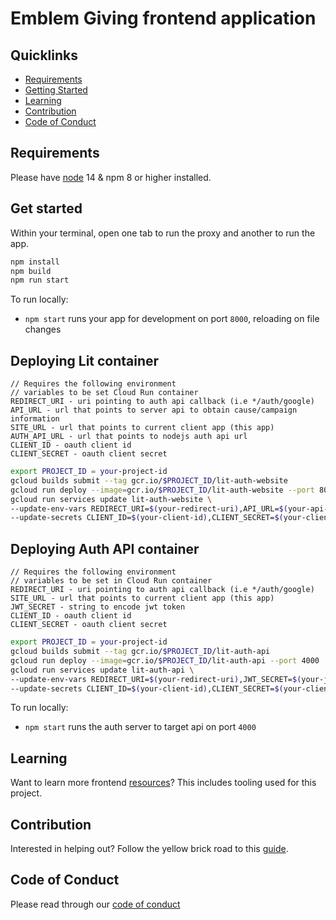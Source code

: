 # Emblem Giving frontend application

## Quicklinks
* [Requirements](requirements)
* [Getting Started](#getting-started)
* [Learning](requirements)
* [Contribution](#contribution)
* [Code of Conduct](#code-of-conduct)

## Requirements

Please have [node](https://nodejs.org/en/ ) 14 & npm 8 or higher installed.

## Get started

Within your terminal, open one tab to run the proxy and another to run the app.

```bash
npm install
npm build 
npm run start
```

To run locally:

- `npm start` runs your app for development on port `8000`, reloading on file changes

## Deploying Lit container

```
// Requires the following environment
// variables to be set Cloud Run container
REDIRECT_URI - uri pointing to auth api callback (i.e */auth/google)
API_URL - url that points to server api to obtain cause/campaign information
SITE_URL - url that points to current client app (this app)
AUTH_API_URL - url that points to nodejs auth api url
CLIENT_ID - oauth client id
CLIENT_SECRET - oauth client secret
```

```bash
export PROJECT_ID = your-project-id
gcloud builds submit --tag gcr.io/$PROJECT_ID/lit-auth-website
gcloud run deploy --image=gcr.io/$PROJECT_ID/lit-auth-website --port 8000
gcloud run services update lit-auth-website \
--update-env-vars REDIRECT_URI=$(your-redirect-uri),API_URL=$(your-api-url),AUTH_API_URL=$(your-auth-api-url),SITE_URL=$(your-client-site-url) \
--update-secrets CLIENT_ID=$(your-client-id),CLIENT_SECRET=$(your-client-secret)
```

## Deploying Auth API container

```
// Requires the following environment
// variables to be set in Cloud Run container
REDIRECT_URI - uri pointing to auth api callback (i.e */auth/google)
SITE_URL - url that points to current client app (this app)
JWT_SECRET - string to encode jwt token
CLIENT_ID - oauth client id
CLIENT_SECRET - oauth client secret
```

```bash
export PROJECT_ID = your-project-id
gcloud builds submit --tag gcr.io/$PROJECT_ID/lit-auth-api
gcloud run deploy --image=gcr.io/$PROJECT_ID/lit-auth-api --port 4000
gcloud run services update lit-auth-api \
--update-env-vars REDIRECT_URI=$(your-redirect-uri),JWT_SECRET=$(your-jwt-secret),SITE_URL=$(your-client-site-url) \
--update-secrets CLIENT_ID=$(your-client-id),CLIENT_SECRET=$(your-client-secret)
```

To run locally:

- `npm start` runs the auth server to target api on port `4000`


## Learning

Want to learn more frontend [resources](docs/resources.md)? This includes tooling used for this project.

## Contribution

Interested in helping out? Follow the yellow brick road to this [guide](docs/contribution_guide.md).

## Code of Conduct

Please read through our [code of conduct](docs/code_of_conduct.md)
